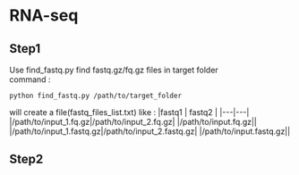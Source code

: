 # RNA-seq
## Step1 
  Use find_fastq.py find fastq.gz/fq.gz files in target folder  
  command : 
  ```
  python find_fastq.py /path/to/target_folder
  ```
will create a file(fastq_files_list.txt) like :
|fastq1 | fastq2 |
|---|---|
|/path/to/input_1.fq.gz|/path/to/input_2.fq.gz|
|/path/to/input.fq.gz||
|/path/to/input_1.fastq.gz|/path/to/input_2.fastq.gz|
|/path/to/input.fastq.gz||
## Step2

